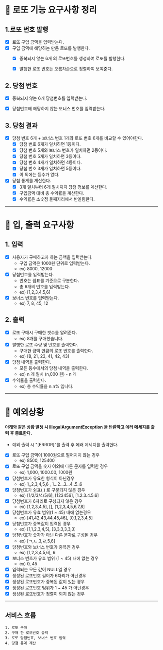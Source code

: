 # 🌼 로또 기능 요구사항 정리

## 1.로또 번호 발행
- [x] 로또 구입 금액을 입력받는다.
- [x] 구입 금액에 해당하는 만큼 로또를 발행한다.
  -[x] 중복되지 않는 6개 의 로또번호를 생성하여 로또를 발행한다.
  -[x] 발행한 로또 번호는 오름차순으로 정렬하여 보여준다.


## 2. 당첨 번호
- [x] 중복되지 않는 6개 당첨번호를 입력받는다.
- [x] 당첨번호에 해당하지 않는 보너스 번호를 입력받는다.


## 3. 당첨 결과
- [x] 당첨 번호 6개 + 보너스 번호 1개와 로또 번호 6개를 비교할 수 있어야한다.
  - [x] 당첨 번호 6개가 일치하면 1등이다.
  - [x] 당첨 번호 5개와 보너스 번호가 일치하면 2등이다.
  - [x] 당첨 번호 5개가 일치하면 3등이다.
  - [x] 당첨 번호 4개가 일치하면 4등이다.
  - [x] 당첨 번호 3개가 일치하면 5등이다.
  - [x] 이 외에는 등수가 없다.
- [x] 당첨 통계를 계산한다.
  - [x] 3개 일치부터 6개 일치까지 당첨 정보를 계산한다.
  - [x] 구입금액 대비 총 수익률을 계산한다.
  - [x] 수익률은 소숫점 둘째자리에서 반올림한다.

---
# 🌸 입, 출력 요구사항

## 1. 입력
- [x] 사용자가 구매하고자 하는 금액을 입력받는다.
  - 구입 금액은 1000원 단위로 입력받는다.
  - ex) 8000, 12000
- [x] 당첨번호를 입력받는다.
  - 번호는 쉼표를 기준으로 구분한다.
  - 총 6개의 번호를 입력받는다.
  - ex) [1,2,3,4,5,6]
- [x] 보너스 번호를 입력받는다.
  - ex) 7, 8, 45, 12

## 2. 출력
- [x] 로또 구매시 구매한 갯수를 알려준다.
  - ex) 8개를 구매했습니다.
- [x] 발행한 로또 수량 및 번호를 출력한다.
  - 구매한 금액 만큼의 로또 번호를 출력한다.
  - ex) [8, 21, 23, 41, 42, 43]
- [x] 당첨 내역을 출력한다.
  - 모든 등수에서의 당첨 내역을 출력한다.
  - ex) n 개 일치 (n,000 원) - n 개
- [x] 수익률을 출력한다.
  - ex) 총 수익률을 n.n% 입니다.
---

# 🌺 예외상황
#### 아래와 같은 상황 발생 시 IllegalArgumentException 을 반환하고 에러 메세지를 출력 후 종료한다.
- 예외 출력 시 "[ERROR]"를 출력 후 에러 메세지를 출력한다.
  <br>

- [x] 로또 구입 금액이 1000원으로 떨어지지 않는 경우
  - ex) 8500, 125400
- [x] 로또 구입 금액을 숫자 이외에 다른 문자를 입력한 경우
  - ex) 1,000, 1000.00, 1000원
- [x] 당첨번호가 유요한 형식이 아닌경우
  - ex) 1,,2,3,4,5,6 ,  1...2...3...4..5..6
- [x] 당첨번호가 쉼표(,) 로 구분되지 않은 경우
  - ex) [1/2/3/4/5/6], [123456], [1.2.3.4.5.6]
- [x] 당첨번호가 6자리로 구성되지 않은 경우
  - ex) [1,2,3,4,5], [], [1,2,3,4,5,6,7,8]
- [x] 당첨번호가 유효 범위(1 ~ 45) 내에 없는경우
  - ex) [41,42,43,44,45,46], [0,1,2,3,4,5]
- [x] 당첨번호가 중복값이 입력된 경우
  - ex) [1,1,2,3,4,5], [3,3,3,3,3,3]
- [x] 당첨번호가 숫자가 아닌 다른 문자로 구성된 경우
  - ex) [ㄱ,ㄴ,3,ㄹ,5,6]
- [x] 당첨번호와 보너스 번호가 중복인 경우
  - ex) [1,2,3,4,5,6], 6
- [x] 보너스 번호가 유효 범위 (1 ~ 45) 내에 없는 경우
  - ex) 0, 45
- [x] 입력되는 모든 값이 NULL일 경우
- [x] 생성된 로또번호 길이가 6자리가 아닌경우
- [x] 생성된 로또번호가 중복된 값이 있는 경우
- [x] 생성된 로또번호 범위가 1 ~ 45 가 아닌경우
- [x] 생성된 로또번호가 정렬이 되지 않는 경우

---

## 서비스 흐름

    1. 로또 구매
    2. 구매 한 로또번호 출력
    3. 로또 당첨번호, 보너스 번호 입력
    4. 당첨 통계 계산 
